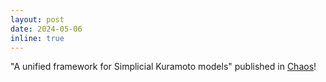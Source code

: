 ```yaml
---
layout: post
date: 2024-05-06
inline: true
---
```


"A unified framework for Simplicial Kuramoto models" published in [Chaos](https://doi.org/10.1063/5.0169388)!

